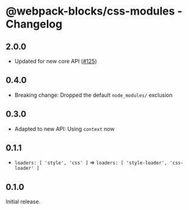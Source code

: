 # @webpack-blocks/css-modules - Changelog

## 2.0.0

- Updated for new core API ([#125](https://github.com/andywer/webpack-blocks/issues/125))

## 0.4.0

- Breaking change: Dropped the default `node_modules/` exclusion

## 0.3.0

- Adapted to new API: Using `context` now

## 0.1.1

- `loaders: [ 'style', 'css' ]` => `loaders: [ 'style-loader', 'css-loader' ]`

## 0.1.0

Initial release.
